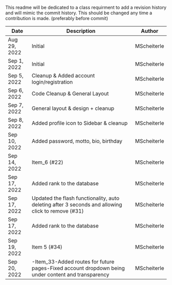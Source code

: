 This readme will be dedicated to a class requirment to add a revision history and will mimic the commit history.
This should be changed any time a contribution is made. (preferably before commit)

| Date         | Description                                                                                        | Author              |
|--------------|----------------------------------------------------------------------------------------------------|---------------------|
| Aug 29, 2022 | Initial                                                                                            | MScheiterle         |
| Sep 1, 2022  | Initial                                                                                            | MScheiterle         |
| Sep 5, 2022  | Cleanup & Added account login/registration                                                         | MScheiterle         |
| Sep 6, 2022  | Code Cleanup & General Layout                                                                      | MScheiterle         |
| Sep 7, 2022  | General layout & design + cleanup                                                                  | MScheiterle         |
| Sep 8, 2022  | Added profile icon to Sidebar & cleanup                                                            | MScheiterle         |
| Sep 10, 2022 | Added password, motto, bio, birthday                                                               | MScheiterle         |
| Sep 14, 2022 | Item_6 (#22)                                                                                       | MScheiterle         |
| Sep 17, 2022 | Added rank to the database                                                                         | MScheiterle         |
| Sep 17, 2022 | Updated the flash functionality, auto deleting after 3 seconds and allowing click to remove (#31)  | MScheiterle         |
| Sep 17, 2022 | Added rank to the database                                                                         | MScheiterle         |
| Sep 19, 2022 | Item 5 (#34)                                                                                       | MScheiterle         |
| Sep 20, 2022 | -Item_33-Added routes for future pages-Fixed account dropdown being under content and transparency | MScheiterle         |
